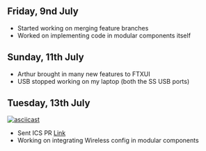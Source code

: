 ## Friday, 9nd July
* Started working on merging feature branches
* Worked on implementing code in modular components itself

## Sunday, 11th July
* Arthur brought in many new features to FTXUI
* USB stopped working on my laptop (both the SS USB ports)

## Tuesday, 13th July
[![asciicast](https://asciinema.org/a/425283.svg)](https://asciinema.org/a/425283)
* Sent ICS PR [Link](https://github.com/SAtacker/beagle-config/pull/19)
* Working on integrating Wireless config in modular components 